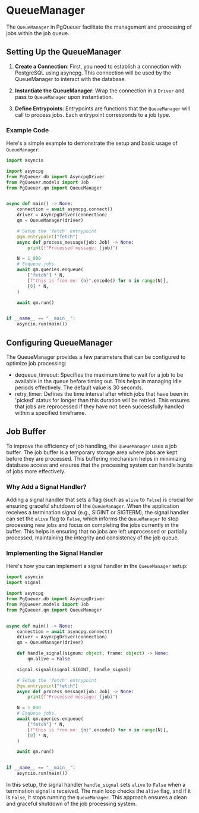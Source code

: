 # QueueManager

The `QueueManager` in PgQueuer facilitate the management and processing of jobs within the job queue.

## Setting Up the QueueManager

1. **Create a Connection**: First, you need to establish a connection with PostgreSQL using asyncpg. This connection will be used by the QueueManager to interact with the database.

2. **Instantiate the QueueManager**: Wrap the connection in a `Driver` and pass to `QueueManager` upon instantiation.

3. **Define Entrypoints**: Entrypoints are functions that the `QueueManager` will call to process jobs. Each entrypoint corresponds to a job type.

### Example Code

Here's a simple example to demonstrate the setup and basic usage of `QueueManager`:

```python
import asyncio

import asyncpg
from PgQueuer.db import AsyncpgDriver
from PgQueuer.models import Job
from PgQueuer.qm import QueueManager


async def main() -> None:
    connection = await asyncpg.connect()
    driver = AsyncpgDriver(connection)
    qm = QueueManager(driver)

    # Setup the 'fetch' entrypoint
    @qm.entrypoint("fetch")
    async def process_message(job: Job) -> None:
        print(f"Processed message: {job}")

    N = 1_000
    # Enqueue jobs.
    await qm.queries.enqueue(
        ["fetch"] * N,
        [f"this is from me: {n}".encode() for n in range(N)],
        [0] * N,
    )

    await qm.run()


if __name__ == "__main__":
    asyncio.run(main())
```

## Configuring QueueManager

The QueueManager provides a few parameters that can be configured to optimize job processing:

- dequeue_timeout: Specifies the maximum time to wait for a job to be available in the queue before timing out. This helps in managing idle periods effectively. The default value is 30 seconds.
- retry_timer: Defines the time interval after which jobs that have been in 'picked' status for longer than this duration will be retried. This ensures that jobs are reprocessed if they have not been successfully handled within a specified timeframe.

## Job Buffer

To improve the efficiency of job handling, the `QueueManager` uses a job buffer. The job buffer is a temporary storage area where jobs are kept before they are processed. This buffering mechanism helps in minimizing database access and ensures that the processing system can handle bursts of jobs more effectively.

### Why Add a Signal Handler?

Adding a signal handler that sets a flag (such as `alive` to `False`) is crucial for ensuring graceful shutdown of the `QueueManager`. When the application receives a termination signal (e.g., SIGINT or SIGTERM), the signal handler can set the `alive` flag to `False`, which informs the `QueueManager` to stop processing new jobs and focus on completing the jobs currently in the buffer. This helps in ensuring that no jobs are left unprocessed or partially processed, maintaining the integrity and consistency of the job queue.

### Implementing the Signal Handler

Here's how you can implement a signal handler in the `QueueManager` setup:

```python
import asyncio
import signal

import asyncpg
from PgQueuer.db import AsyncpgDriver
from PgQueuer.models import Job
from PgQueuer.qm import QueueManager


async def main() -> None:
    connection = await asyncpg.connect()
    driver = AsyncpgDriver(connection)
    qm = QueueManager(driver)

    def handle_signal(signum: object, frame: object) -> None:
        qm.alive = False

    signal.signal(signal.SIGINT, handle_signal)

    # Setup the 'fetch' entrypoint
    @qm.entrypoint("fetch")
    async def process_message(job: Job) -> None:
        print(f"Processed message: {job}")

    N = 1_000
    # Enqueue jobs.
    await qm.queries.enqueue(
        ["fetch"] * N,
        [f"this is from me: {n}".encode() for n in range(N)],
        [0] * N,
    )

    await qm.run()


if __name__ == "__main__":
    asyncio.run(main())
```

In this setup, the signal handler `handle_signal` sets `alive` to `False` when a termination signal is received. The main loop checks the `alive` flag, and if it is `False`, it stops running the `QueueManager`. This approach ensures a clean and graceful shutdown of the job processing system.